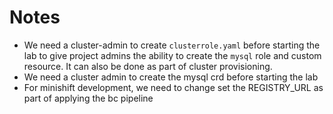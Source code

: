 # Notes
- We need a cluster-admin to create `clusterrole.yaml` before starting the lab to give project admins the ability to create the `mysql` role and custom resource. It can also be done as part of cluster provisioning.
- We need a cluster admin to create the mysql crd before starting the lab
- For minishift development, we need to change set the REGISTRY_URL as part of applying the bc pipeline
